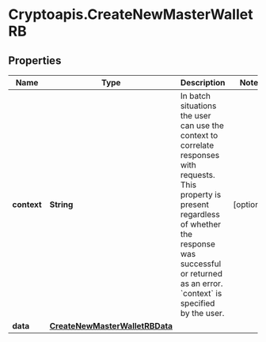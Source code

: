 # Cryptoapis.CreateNewMasterWalletRB

## Properties

Name | Type | Description | Notes
------------ | ------------- | ------------- | -------------
**context** | **String** | In batch situations the user can use the context to correlate responses with requests. This property is present regardless of whether the response was successful or returned as an error. &#x60;context&#x60; is specified by the user. | [optional] 
**data** | [**CreateNewMasterWalletRBData**](CreateNewMasterWalletRBData.md) |  | 


